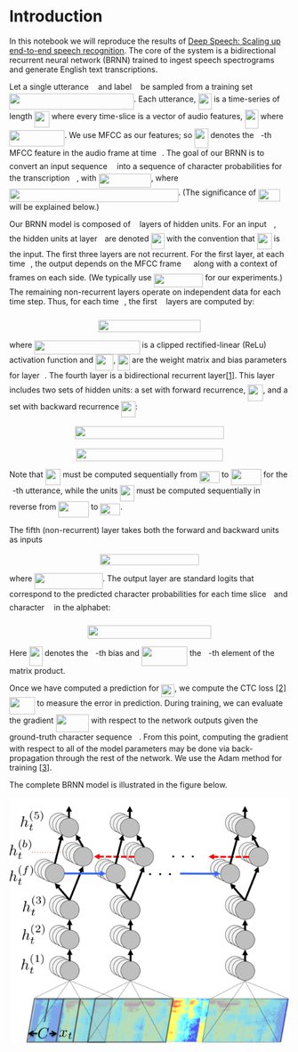 
# Introduction

In this notebook we will reproduce the results of
[Deep Speech: Scaling up end-to-end speech recognition](http://arxiv.org/abs/1412.5567).
The core of the system is a bidirectional recurrent neural network (BRNN)
trained to ingest speech spectrograms and generate English text transcriptions.

Let a single utterance <img src="https://rawgit.com/mozilla/DeepSpeech/issue313/doc/svgs//332cc365a4987aacce0ead01b8bdcc0b.svg?invert_in_darkmode" align=middle width=9.359955pt height=14.10255pt/> and label <img src="https://rawgit.com/mozilla/DeepSpeech/issue313/doc/svgs//deceeaf6940a8c7a5a02373728002b0f.svg?invert_in_darkmode" align=middle width=8.61696pt height=14.10255pt/> be sampled from a training set
<img src="https://rawgit.com/mozilla/DeepSpeech/issue313/doc/svgs//7b79365abe0c9abfa5d858b170803f9c.svg?invert_in_darkmode" align=middle width=224.067195pt height=29.12679pt/>.
Each utterance, <img src="https://rawgit.com/mozilla/DeepSpeech/issue313/doc/svgs//ad769e751231d17313953f80471b27a4.svg?invert_in_darkmode" align=middle width=24.229095pt height=29.12679pt/> is a time-series of length <img src="https://rawgit.com/mozilla/DeepSpeech/issue313/doc/svgs//3f623f5f39889e228ea730e85d8200bd.svg?invert_in_darkmode" align=middle width=26.722575pt height=29.12679pt/>
where every time-slice is a vector of audio features,
<img src="https://rawgit.com/mozilla/DeepSpeech/issue313/doc/svgs//537fe6f40a03a282859c43fb7aa2874f.svg?invert_in_darkmode" align=middle width=24.229095pt height=34.27314pt/> where <img src="https://rawgit.com/mozilla/DeepSpeech/issue313/doc/svgs//e5f174df537eb831a8326efc975aa4b4.svg?invert_in_darkmode" align=middle width=99.190245pt height=29.12679pt/>.
We use MFCC as our features; so <img src="https://rawgit.com/mozilla/DeepSpeech/issue313/doc/svgs//a16a13264cbafca76e1829d3e0765a69.svg?invert_in_darkmode" align=middle width=24.947835pt height=34.27314pt/> denotes the <img src="https://rawgit.com/mozilla/DeepSpeech/issue313/doc/svgs//2ec6e630f199f589a2402fdf3e0289d5.svg?invert_in_darkmode" align=middle width=8.2397205pt height=14.10255pt/>-th MFCC feature
in the audio frame at time <img src="https://rawgit.com/mozilla/DeepSpeech/issue313/doc/svgs//4f4f4e395762a3af4575de74c019ebb5.svg?invert_in_darkmode" align=middle width=5.913963pt height=20.1465pt/>. The goal of our BRNN is to convert an input
sequence <img src="https://rawgit.com/mozilla/DeepSpeech/issue313/doc/svgs//332cc365a4987aacce0ead01b8bdcc0b.svg?invert_in_darkmode" align=middle width=9.359955pt height=14.10255pt/> into a sequence of character probabilities for the transcription
<img src="https://rawgit.com/mozilla/DeepSpeech/issue313/doc/svgs//deceeaf6940a8c7a5a02373728002b0f.svg?invert_in_darkmode" align=middle width=8.61696pt height=14.10255pt/>, with <img src="https://rawgit.com/mozilla/DeepSpeech/issue313/doc/svgs//f559f3f08ccdab2e684d621045c067e7.svg?invert_in_darkmode" align=middle width=94.37901pt height=24.56553pt/>,
where <img src="https://rawgit.com/mozilla/DeepSpeech/issue313/doc/svgs//e3955e81b908e83f304c8cb51fa01cdf.svg?invert_in_darkmode" align=middle width=303.646695pt height=24.56553pt/>.
(The significance of <img src="https://rawgit.com/mozilla/DeepSpeech/issue313/doc/svgs//f99b9a2c90cd48431a7372de2cf47523.svg?invert_in_darkmode" align=middle width=39.76665pt height=22.74591pt/> will be explained below.)

Our BRNN model is composed of <img src="https://rawgit.com/mozilla/DeepSpeech/issue313/doc/svgs//9612eecfec9dadf1a81d296bd2473777.svg?invert_in_darkmode" align=middle width=8.188554pt height=21.10812pt/> layers of hidden units.
For an input <img src="https://rawgit.com/mozilla/DeepSpeech/issue313/doc/svgs//332cc365a4987aacce0ead01b8bdcc0b.svg?invert_in_darkmode" align=middle width=9.359955pt height=14.10255pt/>, the hidden units at layer <img src="https://rawgit.com/mozilla/DeepSpeech/issue313/doc/svgs//2f2322dff5bde89c37bcae4116fe20a8.svg?invert_in_darkmode" align=middle width=5.2088685pt height=22.74591pt/> are denoted <img src="https://rawgit.com/mozilla/DeepSpeech/issue313/doc/svgs//977354073f08eeac0f95545d71c2b77a.svg?invert_in_darkmode" align=middle width=23.879625pt height=29.12679pt/> with the
convention that <img src="https://rawgit.com/mozilla/DeepSpeech/issue313/doc/svgs//4187f3f834c6a9c9221fd863bd0da600.svg?invert_in_darkmode" align=middle width=26.199525pt height=29.12679pt/> is the input. The first three layers are not recurrent.
For the first layer, at each time <img src="https://rawgit.com/mozilla/DeepSpeech/issue313/doc/svgs//4f4f4e395762a3af4575de74c019ebb5.svg?invert_in_darkmode" align=middle width=5.913963pt height=20.1465pt/>, the output depends on the MFCC frame
<img src="https://rawgit.com/mozilla/DeepSpeech/issue313/doc/svgs//23776aad854f2d33e83e4f4cad44e1b9.svg?invert_in_darkmode" align=middle width=14.30715pt height=14.10255pt/> along with a context of <img src="https://rawgit.com/mozilla/DeepSpeech/issue313/doc/svgs//9b325b9e31e85137d1de765f43c0f8bc.svg?invert_in_darkmode" align=middle width=12.876435pt height=22.38192pt/> frames on each side.
(We typically use <img src="https://rawgit.com/mozilla/DeepSpeech/issue313/doc/svgs//3b3d517eaf7a36186d0f2c9bf921e14f.svg?invert_in_darkmode" align=middle width=88.45122pt height=24.56553pt/> for our experiments.)
The remaining non-recurrent layers operate on independent data for each time step.
Thus, for each time <img src="https://rawgit.com/mozilla/DeepSpeech/issue313/doc/svgs//4f4f4e395762a3af4575de74c019ebb5.svg?invert_in_darkmode" align=middle width=5.913963pt height=20.1465pt/>, the first <img src="https://rawgit.com/mozilla/DeepSpeech/issue313/doc/svgs//5dc642f297e291cfdde8982599601d7e.svg?invert_in_darkmode" align=middle width=8.188554pt height=21.10812pt/> layers are computed by:

<p align="center"><img src="https://rawgit.com/mozilla/DeepSpeech/issue313/doc/svgs//f1441afd023f38a19efe100013abeb0e.svg?invert_in_darkmode" align=middle width=184.80825pt height=21.23088pt/></p>

where <img src="https://rawgit.com/mozilla/DeepSpeech/issue313/doc/svgs//621ab064e859e3477fc9c023ef25de33.svg?invert_in_darkmode" align=middle width=189.575595pt height=24.56553pt/> is a clipped rectified-linear (ReLu)
activation function and <img src="https://rawgit.com/mozilla/DeepSpeech/issue313/doc/svgs//e7e30f89a8c77e163e112c244ba28bf2.svg?invert_in_darkmode" align=middle width=32.19414pt height=29.12679pt/>, <img src="https://rawgit.com/mozilla/DeepSpeech/issue313/doc/svgs//0b8618b400785e741ea027ec23718169.svg?invert_in_darkmode" align=middle width=21.47244pt height=29.12679pt/> are the weight matrix and bias
parameters for layer <img src="https://rawgit.com/mozilla/DeepSpeech/issue313/doc/svgs//2f2322dff5bde89c37bcae4116fe20a8.svg?invert_in_darkmode" align=middle width=5.2088685pt height=22.74591pt/>. The fourth layer is a bidirectional recurrent
layer[[1](http://www.di.ufpe.br/~fnj/RNA/bibliografia/BRNN.pdf)].
This layer includes two sets of hidden units: a set with forward recurrence,
<img src="https://rawgit.com/mozilla/DeepSpeech/issue313/doc/svgs//c51574e4f666a0701fd9e09d47458ba5.svg?invert_in_darkmode" align=middle width=27.347265pt height=29.12679pt/>, and a set with backward recurrence <img src="https://rawgit.com/mozilla/DeepSpeech/issue313/doc/svgs//b05e38531483454a1d5ee778ad02b2f5.svg?invert_in_darkmode" align=middle width=25.430625pt height=29.12679pt/>:

<p align="center"><img src="https://rawgit.com/mozilla/DeepSpeech/issue313/doc/svgs//a36ac2d62f39ae1a8b5ef15a33913cbe.svg?invert_in_darkmode" align=middle width=267.0822pt height=22.88484pt/></p>
<p align="center"><img src="https://rawgit.com/mozilla/DeepSpeech/issue313/doc/svgs//9e58ffe596dc1893dfbfad2efcf4d2a4.svg?invert_in_darkmode" align=middle width=263.0628pt height=22.88484pt/></p>

Note that <img src="https://rawgit.com/mozilla/DeepSpeech/issue313/doc/svgs//c51574e4f666a0701fd9e09d47458ba5.svg?invert_in_darkmode" align=middle width=27.347265pt height=29.12679pt/> must be computed sequentially from <img src="https://rawgit.com/mozilla/DeepSpeech/issue313/doc/svgs//a762a11a67cb9ba897faa6c3cacedbbc.svg?invert_in_darkmode" align=middle width=35.97231pt height=21.10812pt/> to <img src="https://rawgit.com/mozilla/DeepSpeech/issue313/doc/svgs//301d7bc34a1d89cb52b64ce4cf16322e.svg?invert_in_darkmode" align=middle width=54.50643pt height=29.12679pt/>
for the <img src="https://rawgit.com/mozilla/DeepSpeech/issue313/doc/svgs//77a3b857d53fb44e33b53e4c8b68351a.svg?invert_in_darkmode" align=middle width=5.642109pt height=21.60213pt/>-th utterance, while the units <img src="https://rawgit.com/mozilla/DeepSpeech/issue313/doc/svgs//b05e38531483454a1d5ee778ad02b2f5.svg?invert_in_darkmode" align=middle width=25.430625pt height=29.12679pt/> must be computed
sequentially in reverse from <img src="https://rawgit.com/mozilla/DeepSpeech/issue313/doc/svgs//301d7bc34a1d89cb52b64ce4cf16322e.svg?invert_in_darkmode" align=middle width=54.50643pt height=29.12679pt/> to <img src="https://rawgit.com/mozilla/DeepSpeech/issue313/doc/svgs//a762a11a67cb9ba897faa6c3cacedbbc.svg?invert_in_darkmode" align=middle width=35.97231pt height=21.10812pt/>.

The fifth (non-recurrent) layer takes both the forward and backward units as inputs

<p align="center"><img src="https://rawgit.com/mozilla/DeepSpeech/issue313/doc/svgs//5b71e9714fd57cbed1518f54d9674924.svg?invert_in_darkmode" align=middle width=177.2958pt height=19.479405pt/></p>

where <img src="https://rawgit.com/mozilla/DeepSpeech/issue313/doc/svgs//5544c9e9f0c04f486d43b9a513f821f4.svg?invert_in_darkmode" align=middle width=122.65968pt height=29.12679pt/>. The output layer are standard logits that
correspond to the predicted character probabilities for each time slice <img src="https://rawgit.com/mozilla/DeepSpeech/issue313/doc/svgs//4f4f4e395762a3af4575de74c019ebb5.svg?invert_in_darkmode" align=middle width=5.913963pt height=20.1465pt/> and
character <img src="https://rawgit.com/mozilla/DeepSpeech/issue313/doc/svgs//63bb9849783d01d91403bc9a5fea12a2.svg?invert_in_darkmode" align=middle width=9.041505pt height=22.74591pt/> in the alphabet:

<p align="center"><img src="https://rawgit.com/mozilla/DeepSpeech/issue313/doc/svgs//7ba8b2b4fec039363453efb55129fc6b.svg?invert_in_darkmode" align=middle width=222.98595pt height=24.324465pt/></p>

Here <img src="https://rawgit.com/mozilla/DeepSpeech/issue313/doc/svgs//99568e8e69332dfe7e459b1be0064905.svg?invert_in_darkmode" align=middle width=23.792175pt height=34.27314pt/> denotes the <img src="https://rawgit.com/mozilla/DeepSpeech/issue313/doc/svgs//63bb9849783d01d91403bc9a5fea12a2.svg?invert_in_darkmode" align=middle width=9.041505pt height=22.74591pt/>-th bias and <img src="https://rawgit.com/mozilla/DeepSpeech/issue313/doc/svgs//616b07a8d9f2b9a6cb5ebab869587fab.svg?invert_in_darkmode" align=middle width=82.459575pt height=34.27314pt/> the <img src="https://rawgit.com/mozilla/DeepSpeech/issue313/doc/svgs//63bb9849783d01d91403bc9a5fea12a2.svg?invert_in_darkmode" align=middle width=9.041505pt height=22.74591pt/>-th
element of the matrix product.

Once we have computed a prediction for <img src="https://rawgit.com/mozilla/DeepSpeech/issue313/doc/svgs//e04f274d8b6ee9ec252857546b8b73b5.svg?invert_in_darkmode" align=middle width=24.105015pt height=22.74591pt/>, we compute the CTC loss
[[2]](http://www.cs.toronto.edu/~graves/preprint.pdf) <img src="https://rawgit.com/mozilla/DeepSpeech/issue313/doc/svgs//b97650f5d17fe16c62e9b16a11767663.svg?invert_in_darkmode" align=middle width=45.906795pt height=31.42161pt/>
to measure the error in prediction. During training, we can evaluate the gradient
<img src="https://rawgit.com/mozilla/DeepSpeech/issue313/doc/svgs//1e46e5cdcab1a717717603eb80c5061b.svg?invert_in_darkmode" align=middle width=59.554275pt height=31.42161pt/> with respect to the network outputs given the
ground-truth character sequence <img src="https://rawgit.com/mozilla/DeepSpeech/issue313/doc/svgs//deceeaf6940a8c7a5a02373728002b0f.svg?invert_in_darkmode" align=middle width=8.61696pt height=14.10255pt/>. From this point, computing the gradient
with respect to all of the model parameters may be done via back-propagation
through the rest of the network. We use the Adam method for training
[[3](http://arxiv.org/abs/1412.6980)].

The complete BRNN model is illustrated in the figure below.

![DeepSpeech BRNN](../images/rnn_fig-624x548.png)
